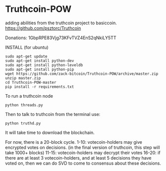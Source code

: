 Truthcoin-POW
=============

adding abilities from the truthcoin project to basiccoin. https://github.com/psztorc/Truthcoin

Donations: 1GbpRPE83Vjg73KFvTVZ4EnS2qNkiLY5TT

INSTALL (for ubuntu)

    sudo apt-get update
    sudo apt-get install python-dev
    sudo apt-get install python-leveldb
    sudo apt-get install python-pip
    wget https://github.com/zack-bitcoin/Truthcoin-POW/archive/master.zip
    unzip master.zip
    cd Truthcoin-POW-master
    pip install -r requirements.txt

To run a truthcoin node

    python threads.py

Then to talk to truthcoin from the terminal use:

    python truthd.py

It will take time to download the blockchain.

For now, there is a 20-block cycle.
1-10: votecoin-holders may give encrypted votes on decisions. (in the final version of truthcoin, this step will take 1000+ blocks)
11-15: votecoin-holders may decrypt their votes
16-20: if there are at least 3 votecoin-holders, and at least 5 decisions they have voted on, then we can do SVD to come to consensus about these decisions.